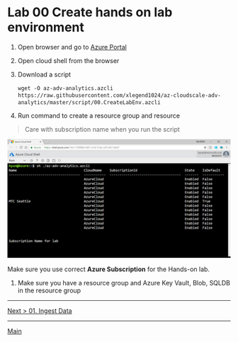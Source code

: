 # Lab 00 Create hands on lab environment

1. Open browser and go to [Azure Portal](https://portal.azure.com)

1. Open cloud shell from the browser

1. Download a script

	```
	wget -O az-adv-analytics.azcli https://raw.githubusercontent.com/xlegend1024/az-cloudscale-adv-analytics/master/script/00.CreateLabEnv.azcli
	```

1. Run command to create a resource group and resource

> Care with subscription name when you run the script

![run script](./images/env01.01.png)

Make sure you use correct __Azure Subscription__ for the Hands-on lab.

1. Make sure you have a resource group and Azure Key Vault, Blob, SQLDB in the resource group

---
[Next > 01. Ingest Data](https://github.com/xlegend1024/az-cloudscale-adv-analytics/blob/master/01Ingest.md)

---
[Main](https://github.com/xlegend1024/az-cloudscale-adv-analytics/blob/master/README.md)
